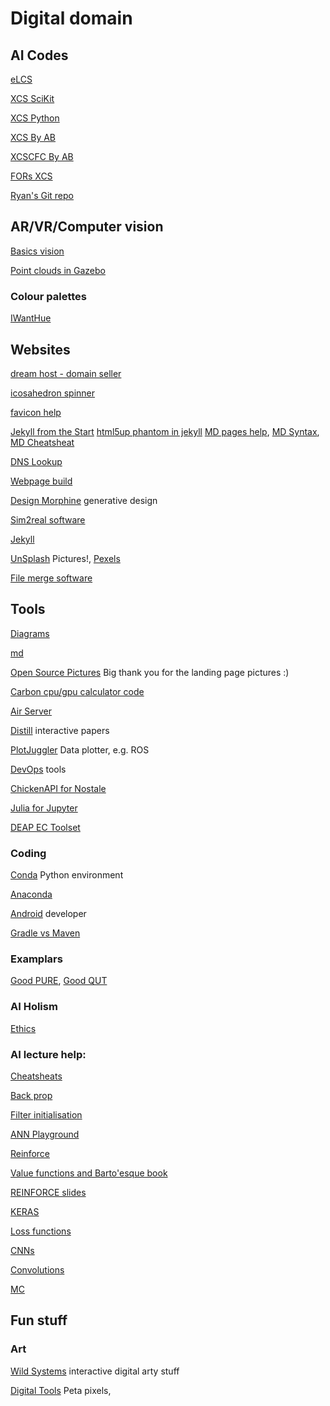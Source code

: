 # Digital domain
<!-- Websites, how to program, AR/VR -->

## AI Codes

[eLCS](https://github.com/UrbsLab/scikit-eLCS)

[XCS SciKit](https://github.com/UrbsLab/scikit-XCS)

[XCS Python](https://github.com/hosford42/xcs)

[XCS By AB](https://github.com/DevAB-Git/sspXCS)

[XCSCFC By AB](https://github.com/DevAB-Git/sspXCSCFC)

[FORs XCS](https://github.com/DevAB-Git/xcsLC4MS)

[Ryan's Git repo](https://epistasislab.github.io/pmlb/)

## AR/VR/Computer vision
[Basics vision](https://www.youtube.com/@csbrain3986/videos)

[Point clouds in Gazebo](https://gazebosim.org/api/gazebo/4.0/pointcloud.html)

### Colour palettes
[IWantHue](http://medialab.github.io/iwanthue/)

## Websites

[ dream host - domain seller ](https://panel.dreamhost.com/)

[ icosahedron spinner ](https://search.creativecommons.org/photos/9050b8a1-e792-4c6a-8ef4-9f910d068483)

[favicon help](https://www.lcn.com/blog/beginners-guide-favicons/)

[Jekyll from the Start](https://www.kiltandcode.com/2020/04/30/how-to-create-a-blog-using-jekyll-and-github-pages-on-windows/)
[html5up phantom in jekyll](https://www.jekyll-resources.com/theme/phantom/)
[MD pages help](https://kbroman.org/simple_site/pages/overview.html), 
[MD Syntax](https://github.com/tchapi/markdown-cheatsheet/blob/master/README.md), 
[MD Cheatsheat](https://www.markdownguide.org/cheat-sheet/) 

[DNS Lookup](https://www.whatsmydns.net/#A/ai-rt.com)

[Webpage build](https://towardsdatascience.com/building-a-beautiful-static-webpage-using-github-f0f92c6e1f02)

[Design Morphine](https://designmorphine.com/) generative design


[Sim2real software](https://sites.google.com/view/simopt)

[Jekyll](https://nicolas-van.github.io/easy-markdown-to-github-pages/)


[UnSplash](https://unsplash.com/) Pictures!, [Pexels](https://www.pexels.com/) 

[File merge software](https://meldmerge.org/)

## Tools
[Diagrams](https://app.diagrams.net/)

[md](https://www.markdownguide.org/cheat-sheet/)

[Open Source Pictures](https://unsplash.com/s/photos/ramshackle-house) Big thank you for the landing page pictures :)

[Carbon cpu/gpu calculator code](https://github.com/mlco2/codecarbon)

[Air Server](https://www.airserver.com/WindowsDesktop)

[Distill](https://yimei-demo-distill.netlify.app/) interactive papers

[PlotJuggler](https://www.plotjuggler.io/) Data plotter, e.g. ROS 

[DevOps](https://raygun.com/blog/best-devops-tools/) tools

[ChickenAPI for Nostale](https://github.com/BlowaXD/ChickenAPI)

[Julia for Jupyter](https://subscription.packtpub.com/book/application-development/9781788998369/1/ch01lvl1sec23/configuring-julia-to-work-with-jupyterlab)

[DEAP EC Toolset](https://deap.readthedocs.io/en/master/about.html)
### Coding

[Conda](https://docs.conda.io/projects/conda/en/latest/) Python environment 

[Anaconda](https://engineering.anaconda.com/2022/04/welcome-pyscript.html)

[Android](https://developer.android.com/guide/topics/sensors/sensors_motion) developer

[Gradle vs Maven](https://www.geeksforgeeks.org/difference-between-gradle-and-maven/)

### Examplars

[Good PURE](https://research.monash.edu/en/persons/dana-kulic), 
[Good QUT](https://www.qut.edu.au/about/our-people/academic-profiles/m.foth)


### AI Holism
[Ethics](https://www.microsoft.com/en-us/research/project/ai-fairness-checklist/)




### AI lecture help: 
[Cheatsheats](https://stanford.edu/~shervine/teaching/cs-230/cheatsheet-deep-learning-tips-and-tricks)

[Back prop](https://www.edureka.co/blog/backpropagation/)

[Filter initialisation](https://blog.goodaudience.com/visualizing-various-filter-initializers-in-keras-ca14c996db22)

[ANN Playground](https://playground.tensorflow.org/)

[Reinforce](https://medium.com/@thechrisyoon/deriving-policy-gradients-and-implementing-reinforce-f887949bd63)

[Value functions and Barto'esque book](http://incompleteideas.net/book/first/ebook/node34.html#:~:text=Almost%20all%20reinforcement%20learning%20algorithms,action%20in%20a%20given%20state)

[REINFORCE slides](http://www.cs.toronto.edu/~tingwuwang/REINFORCE.pdf)

[KERAS](https://keras.io/api/layers/convolution_layers/)

[Loss functions](https://towardsdatascience.com/understanding-different-loss-functions-for-neural-networks-dd1ed0274718)

[CNNs](https://towardsdatascience.com/intuitively-understanding-convolutions-for-deep-learning-1f6f42faee1)

[Convolutions](https://towardsdatascience.com/types-of-convolution-kernels-simplified-f040cb307c37)

[MC](http://incompleteideas.net/book/first/ebook/node51.html)


## Fun stuff

### Art
[Wild Systems](https://www.wildsystem.net/about.html) interactive digital arty stuff 

[Digital Tools](https://petapixel.com/2022/09/23/a-high-res-look-into-the-mountain-made-famous-by-lord-of-the-rings/) Peta pixels, 
